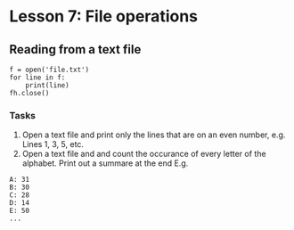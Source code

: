 # Lesson 7: File operations

<!--
3.1.Persistence 
3.1.1. Reading and writing data to and from files. 
3.1.2. Saving data to files and loading data from files. 
3.1.3. Common saving formats for logs.

3.2.List comprehension. 
3.2.1. Using lists to enumerate files and entries.
3.2.2. List operations such as search, sort and arithmetic.
-->
## Reading from a text file
~~~
f = open('file.txt')
for line in f:
    print(line)
fh.close()
~~~
### Tasks
1. Open a text file and print only the lines that are on an even number, e.g. Lines 1, 3, 5, etc.
1. Open a text file and and count the occurance of every letter of the alphabet. Print out a summare at the end E.g.
~~~
A: 31
B: 30
C: 28
D: 14
E: 50
...
~~~
